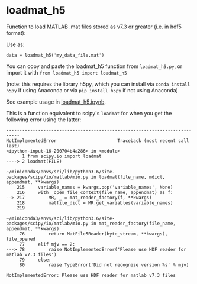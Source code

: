 # loadmat_h5
Function to load MATLAB .mat files stored as v7.3 or greater (i.e. in hdf5 format):

Use as:

`data = loadmat_h5('my_data_file.mat')`

You can copy and paste the loadmat_h5 function from `loadmat_h5.py`, or import it with `from loadmat_h5 import loadmat_h5`

(note: this requires the library h5py, which you can install via `conda install h5py` if using Anaconda or via `pip install h5py` if not using Anaconda)

See example usage in [loadmat_h5.ipynb](https://github.com/rkp8000/loadmat_h5/blob/master/loadmat_h5.ipynb).

This is a function equivalent to scipy's `loadmat` for when you get the following error using the latter:
```
---------------------------------------------------------------------------
NotImplementedError                       Traceback (most recent call last)
<ipython-input-16-200704b4a286> in <module>
      1 from scipy.io import loadmat
----> 2 loadmat(FILE)

~/miniconda3/envs/sci/lib/python3.6/site-packages/scipy/io/matlab/mio.py in loadmat(file_name, mdict, appendmat, **kwargs)
    215     variable_names = kwargs.pop('variable_names', None)
    216     with _open_file_context(file_name, appendmat) as f:
--> 217         MR, _ = mat_reader_factory(f, **kwargs)
    218         matfile_dict = MR.get_variables(variable_names)
    219 

~/miniconda3/envs/sci/lib/python3.6/site-packages/scipy/io/matlab/mio.py in mat_reader_factory(file_name, appendmat, **kwargs)
     76         return MatFile5Reader(byte_stream, **kwargs), file_opened
     77     elif mjv == 2:
---> 78         raise NotImplementedError('Please use HDF reader for matlab v7.3 files')
     79     else:
     80         raise TypeError('Did not recognize version %s' % mjv)

NotImplementedError: Please use HDF reader for matlab v7.3 files
```
